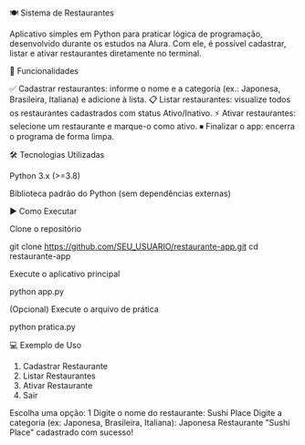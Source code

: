 🍽️ Sistema de Restaurantes

Aplicativo simples em Python para praticar lógica de programação, desenvolvido durante os estudos na Alura.
Com ele, é possível cadastrar, listar e ativar restaurantes diretamente no terminal.

🚀 Funcionalidades

✅ Cadastrar restaurantes: informe o nome e a categoria (ex.: Japonesa, Brasileira, Italiana) e adicione à lista.
📋 Listar restaurantes: visualize todos os restaurantes cadastrados com status Ativo/Inativo.
⚡ Ativar restaurantes: selecione um restaurante e marque-o como ativo.
⏹ Finalizar o app: encerra o programa de forma limpa.

🛠 Tecnologias Utilizadas

Python 3.x (>=3.8)

Biblioteca padrão do Python (sem dependências externas)

▶ Como Executar

Clone o repositório

git clone https://github.com/SEU_USUARIO/restaurante-app.git
cd restaurante-app


Execute o aplicativo principal

python app.py


(Opcional) Execute o arquivo de prática

python pratica.py

💻 Exemplo de Uso
1. Cadastrar Restaurante
2. Listar Restaurantes
3. Ativar Restaurante
4. Sair

Escolha uma opção: 1
Digite o nome do restaurante: Sushi Place
Digite a categoria (ex: Japonesa, Brasileira, Italiana): Japonesa
Restaurante "Sushi Place" cadastrado com sucesso!
